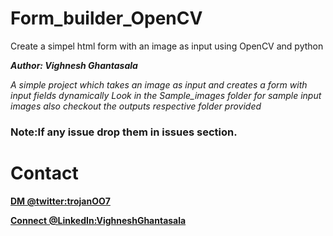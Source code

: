 # Form_builder_OpenCV
Create a simpel html form with an image as input using OpenCV and python

***Author: Vighnesh Ghantasala***

*A simple project which takes an image as input and creates a form with input fields dynamically Look in the Sample_images folder for sample input images also checkout the outputs respective folder provided*

### Note:If any issue drop them in issues section.

# Contact
**[DM @twitter:trojanOO7](https://twitter.com/trojanOO7)**

**[Connect @LinkedIn:VighneshGhantasala](https://www.linkedin.com/in/vighnesh-ghantasala-49394094)**
